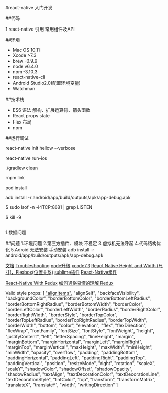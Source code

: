 
#react-native 入门开发

##代码

1 react-native 引用 常用组件及API


##环境
* Mac OS  10.11
* Xcode >7.3
* brew -0.9.9
* node v6.4.0
* npm -3.10.3
* react-native-cli
* Android Studio2.0(配置环境变量)
* Watchman

##技术栈

* ES6 语法
  解构、扩展运算符、箭头函数
* React
  props state
* Flex 布局
* npm


##运行调试

react-native init hellow --verbose

react-native run-ios

 ./gradlew clean 

 rnpm link

pod install

adb install -r android/app/build/outputs/apk/app-debug.apk 

$ sudo lsof -n -i4TCP:8081 | grep LISTEN

$ kill -9 <PID>

##
1.数据问题

##问题
1.环境问题 
2.第三方插件、模块 不稳定
3.虚拟机无法呼起
4.代码结构优化
5.Adroid 无法安装 手动安装
adb install -r android/app/build/outputs/apk/app-debug.apk 

[文档](https://facebook.github.io/react-native/docs/getting-started.html)
[Troubleshooting](https://facebook.github.io/react-native/docs/troubleshooting.html)
[node升级](http://blog.csdn.net/sruru/article/details/46301405)
[xcode7.3](http://adcdownload.apple.com/Developer_Tools/Xcode_7.3/Xcode_7.3.dmg
)
[React Native Height and Width (尺寸)，Flexbox(位置关系)](http://www.tuicool.com/articles/IFbeyuZ)
[sublime插件](http://blog.csdn.net/kaka_2928/article/details/51382303)
[React-Native组件](http://vczero.github.io/react_native/%E7%AC%AC3%E7%AF%87css%E5%92%8C%E5%B8%83%E5%B1%80.html)

[React-Native With Redux](http://www.tuicool.com/articles/7FZreu2)
[如何通俗易懂的理解 Redux](https://www.zhihu.com/question/41312576)

Valid style props: [
  ["alignItems",](http://caibaojian.com/demo/flexbox/align-items.html)
  "alignSelf",
  "backfaceVisibility",
  "backgroundColor",
  "borderBottomColor",
  "borderBottomLeftRadius",
  "borderBottomRightRadius",
  "borderBottomWidth",
  "borderColor",
  "borderLeftColor",
  "borderLeftWidth",
  "borderRadius",
  "borderRightColor",
  "borderRightWidth",
  "borderStyle",
  "borderTopColor",
  "borderTopLeftRadius",
  "borderTopRightRadius",
  "borderTopWidth",
  "borderWidth",
  "bottom",
  "color",
  "elevation",
  "flex",
  "flexDirection",
  "flexWrap",
  "fontFamily",
  "fontSize",
  "fontStyle",
  "fontWeight",
  "height",
  "justifyContent",
  "left",
  "letterSpacing",
  "lineHeight",
  "margin",
  "marginBottom",
  "marginHorizontal",
  "marginLeft",
  "marginRight",
  "marginTop",
  "marginVertical",
  "maxHeight",
  "maxWidth",
  "minHeight",
  "minWidth",
  "opacity",
  "overflow",
  "padding",
  "paddingBottom",
  "paddingHorizontal",
  "paddingLeft",
  "paddingRight",
  "paddingTop",
  "paddingVertical",
  "position",
  "resizeMode",
  "right",
  "rotation",
  "scaleX",
  "scaleY",
  "shadowColor",
  "shadowOffset",
  "shadowOpacity",
  "shadowRadius",
  "textAlign",
  "textDecorationColor",
  "textDecorationLine",
  "textDecorationStyle",
  "tintColor",
  "top",
  "transform",
  "transformMatrix",
  "translateX",
  "translateY",
  "width",
  "writingDirection"
  ]